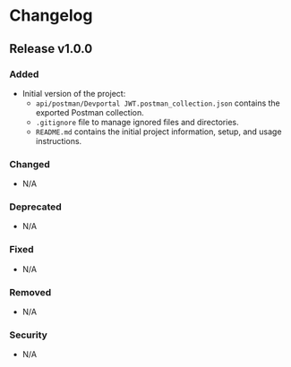 # Changelog

## Release v1.0.0

### Added

- Initial version of the project:
  - `api/postman/Devportal JWT.postman_collection.json` contains the exported Postman collection.
  - `.gitignore` file to manage ignored files and directories.
  - `README.md` contains the initial project information, setup, and usage instructions.

### Changed

- N/A

### Deprecated

- N/A

### Fixed

- N/A

### Removed

- N/A

### Security

- N/A
